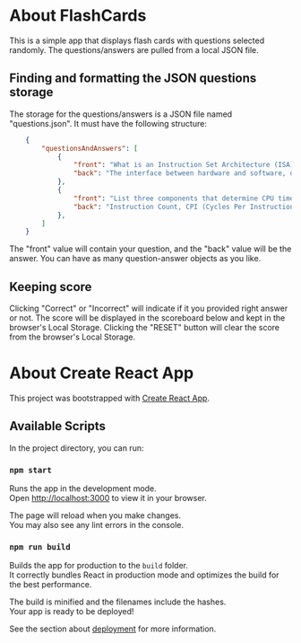# About FlashCards

This is a simple app that displays flash cards with questions selected randomly. The questions/answers are pulled from a local JSON file.

## Finding and formatting the JSON questions storage
The storage for the questions/answers is a JSON file named "questions.json". It must have the following structure: 
```json
    {
        "questionsAndAnswers": [
            {
                "front": "What is an Instruction Set Architecture (ISA)?",
                "back": "The interface between hardware and software, defining instructions a processor can execute"
            },
            {
                "front": "List three components that determine CPU time according to the performance equation.",
                "back": "Instruction Count, CPI (Cycles Per Instruction), Clock Cycle Time (or Clock Rate)"
            },
        ]
    }
```

The "front" value will contain your question, and the "back" value will be the answer. You can have as many question-answer objects as you like. 

## Keeping score
Clicking "Correct" or "Incorrect" will indicate if it you provided right answer or not. The score will be displayed in the scoreboard below and kept in the browser's Local Storage. Clicking the "RESET" button will clear the score from the browser's Local Storage.

# About Create React App

This project was bootstrapped with [Create React App](https://github.com/facebook/create-react-app).

## Available Scripts

In the project directory, you can run:

### `npm start`

Runs the app in the development mode.\
Open [http://localhost:3000](http://localhost:3000) to view it in your browser.

The page will reload when you make changes.\
You may also see any lint errors in the console.

### `npm run build`

Builds the app for production to the `build` folder.\
It correctly bundles React in production mode and optimizes the build for the best performance.

The build is minified and the filenames include the hashes.\
Your app is ready to be deployed!

See the section about [deployment](https://facebook.github.io/create-react-app/docs/deployment) for more information.
